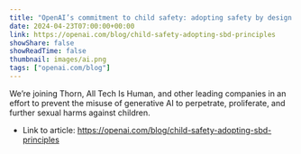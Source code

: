 ```yaml
---
title: "OpenAI’s commitment to child safety: adopting safety by design principles"
date: 2024-04-23T07:00:00+00:00
link: https://openai.com/blog/child-safety-adopting-sbd-principles
showShare: false
showReadTime: false
thumbnail: images/ai.png
tags: ["openai.com/blog"]
---
```

We’re joining Thorn, All Tech Is Human, and other leading companies in an effort to prevent the misuse of generative AI to perpetrate, proliferate, and further sexual harms against children.

- Link to article: https://openai.com/blog/child-safety-adopting-sbd-principles